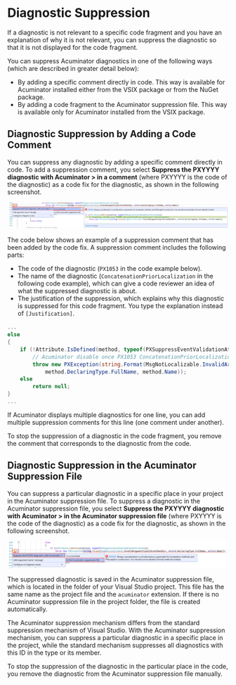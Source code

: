 # Diagnostic Suppression
If a diagnostic is not relevant to a specific code fragment and you have an explanation of why it is not relevant, you can suppress the diagnostic so that it is not displayed for the code fragment.

You can suppress Acuminator diagnostics in one of the following ways (which are described in greater detail below):

 - By adding a specific comment directly in code. This way is available for Acuminator installed either from the VSIX package or from the NuGet package.
 - By adding a code fragment to the Acuminator suppression file. This way is available only for Acuminator installed from the VSIX package.

## Diagnostic Suppression by Adding a Code Comment
You can suppress any diagnostic by adding a specific comment directly in code. To add a suppression comment, you select **Suppress the PXYYYY diagnostic with Acuminator > in a comment** (where PXYYYY is the code of the diagnostic) as a code fix for the diagnostic, as shown in the following screenshot.

![Suppression in a Comment](../images/SuppressDiagnosticInComment.png)

The code below shows an example of a suppression comment that has been added by the code fix. A suppression comment includes the following parts:

 - The code of the diagnostic (`PX1053` in the code example below).
 - The name of the diagnostic (`ConcatenationPriorLocalization` in the following code example), which can give a code reviewer an idea of what the suppressed diagnostic is about.
 - The justification of the suppression, which explains why this diagnostic is suppressed for this code fragment. You type the explanation instead of `[Justification]`.

```C#
...
else
{
    if (!Attribute.IsDefined(method, typeof(PXSuppressEventValidationAttribute)))
        // Acuminator disable once PX1053 ConcatenationPriorLocalization [Justification]
        throw new PXException(string.Format(MsgNotLocalizable.InvalidArgumentTypeInEventHandler, 
            method.DeclaringType.FullName, method.Name));
    else
        return null;
}
...
```

If Acuminator displays multiple diagnostics for one line, you can add multiple suppression comments for this line (one comment under another).

To stop the suppression of a diagnostic in the code fragment, you remove the comment that corresponds to the diagnostic from the code.

## Diagnostic Suppression in the Acuminator Suppression File
You can suppress a particular diagnostic in a specific place in your project in the Acuminator suppression file. To suppress a diagnostic in the Acuminator suppression file, you select **Suppress the PXYYYY diagnostic with Acuminator > in the Acuminator suppression file** (where PXYYYY is the code of the diagnostic) as a code fix for the diagnostic, as shown in the following screenshot.

![Suppression in the Acuminator Suppression File](../images/SuppressDiagnosticInSuppressionFile.png)

The suppressed diagnostic is saved in the Acuminator suppression file, which is located in the folder of your Visual Studio project. This file has the same name as the project file and the `acuminator` extension. If there is no Acuminator suppression file in the project folder, the file is created automatically.

The Acuminator suppression mechanism differs from the standard suppression mechanism of Visual Studio. With the Acuminator suppression mechanism, you can suppress a particular diagnostic in a specific place in the project, while the standard mechanism suppresses all diagnostics with this ID in the type or its member.

To stop the suppression of the diagnostic in the particular place in the code, you remove the diagnostic from the Acuminator suppression file manually.